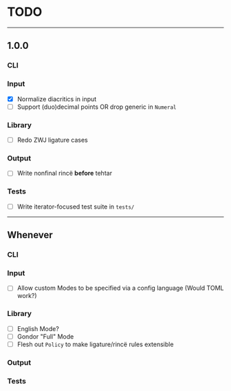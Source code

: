 # TODO

---
## 1.0.0

### CLI
### Input
- [x] Normalize diacritics in input
- [ ] Support (duo)decimal points OR drop generic in `Numeral`
### Library
- [ ] Redo ZWJ ligature cases
### Output
- [ ] Write nonfinal rincë **before** tehtar
### Tests
- [ ] Write iterator-focused test suite in `tests/`

---
## Whenever

### CLI
### Input
- [ ] Allow custom Modes to be specified via a config language (Would TOML work?)
### Library
- [ ] English Mode?
- [ ] Gondor "Full" Mode
- [ ] Flesh out `Policy` to make ligature/rincë rules extensible
### Output
### Tests
